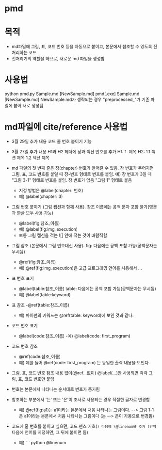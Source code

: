 # pmd
# 목적
- md파일에 그림, 표, 코드 번호 등을 자동으로 붙이고, 본문에서 참조할 수 있도록 전처리하는 코드
- 전처리기의 역할을 하므로, 새로운 md 파일을 생성함

# 사용법
  python pmd.py Sample.md [NewSample.md]
  pmd[.exe] Sample.md [NewSample.md] 
  NewSample.md가 생략되는 경우 \"preprocessed_\"가 기존 파일에 붙어 새로 생성됨
  
# md파일에 cite/reference 사용법
- 3월 29일 추가 내용
코드 줄 번호 붙이기 기능
       
- 3월 27일 추가 내용
H1과 H2 헤더에 장과 섹션 번호를 추가
H1: 1. 제목
H2: 1.1 섹션 제목 
    1.2 섹션 제목
    
- md 파일의 첫 번째 줄은 장(chapter) 번호가 들어갈 수 있음. 장 번호가 주어지면 그림, 표, 코드 번호를 붙일 때 장-번호 형태로 번호를 붙임. 예) 장 번호가 3일 때 \"그림 3-1\" 형태로 번호를 붙임. 장 번호가 없음 \"그림 1\" 형태로 붙음
    - 지정 방법은 \@label(chapter: 번호)
    - 예) \@label(chapter: 3)
    
- 그림 번호 붙이기 (그림 캡션과 함께 사용). 참조 이름에는 공백 문자 포함 불가(영문과 한글 모두 사용 가능)
    - \@label(fig:참조_이름) 
    - 예) \@label(fig:img_execution)
    - 보통 그림 캡션을 적는 ![] 안에 적는 것이 바람직함
    
- 그림 참조 (본문에서 그림 번호대신 사용). fig: 다음에는 공백 포함 가능(공백문자는 무시됨)
    - \@ref(fig:참조_이름)
    - 예) \@ref(fig:img_execution)은 고급 프로그래밍 언어를 사용해서 ...
    
- 표 번호 표기
    - \@label(table:참조_이름)  table: 다음에는 공백 포함 가능(공백문자는 무시됨)
    - 예) \@label(table:keyword)
    
- 표 참조
    -\@ref(table:참조_이름) 
    - 예) 파이썬의 키워드는 \@ref(table: keyword)에 보인 것과 같다. 
    
- 코드 번호 표기
    - \@label(code:참조_이름)
    -예) \@label(code: first_program)
        
- 코드 번호 참조
    - \@ref(code:참조_이름)
    - 예) 예를 들어 \@ref(code: first_program) 는 동일한 출력 내용을 보인다. 

- 그림, 표, 코드 번호 참조 내용 없이(\@ref...없이) \@label(...)만 사용되면 각각 그림, 표, 코드 번호만 붙임
- 번호는 본문에서 나타나는 순서대로 번호가 증가됨
- 참조하는 부분에서 '는' 또는 '은'이 조사로 사용되는 경우 적절한 글자로 변경함
    - 예) \@ref(fig:a1)는 a1이라는 본문에서 처음 나타나는 그림이다. --> 그림 1-1은 a1이라는 본문에서 처음 나타나는 그림이다 (는 --> 은이 자동으로 변경됨)
    
- 코드에 줄 번호를 붙이고 싶으면, 코드 펜스 기호(```) 다음에 \@linenum을 추가 (만약 ``` 다음에 언어를 지정하면, 그 뒤에 붙이면 됨)
	- 예) ``` python \@linenum
         ``` \@linenum
